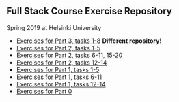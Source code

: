 ## Full Stack Course Exercise Repository
Spring 2019 at Helsinki University


* [Exercises for Part 3, tasks 1-8](https://github.com/Granigan/fs-part3) **Different repository!**
* [Exercises for Part 2, tasks 1-5](/part_2_halfstack/src/)
* [Exercises for Part 2, tasks 6-11, 15-20](/part_2_puhelinluettelo/src/)
* [Exercises for Part 2, tasks 12-14 ](/part_2_maat/src/)
* [Exercises for Part 1, tasks 1-5](/part_1_alkeet/src/index.js)
* [Exercises for Part 1, tasks 6-11](/part_1_unicafe/src/index.js)
* [Exercises for Part 1, tasks 12-14](/part_1_anekdootit/src/index.js)
* [Exercises for Part 0](/part_0)

